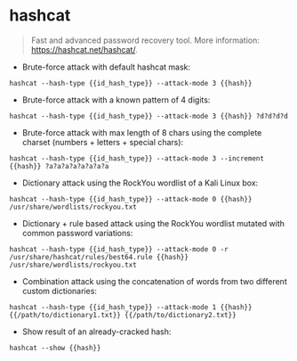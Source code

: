 # hashcat

> Fast and advanced password recovery tool.
> More information: <https://hashcat.net/hashcat/>.

- Brute-force attack with default hashcat mask:

`hashcat --hash-type {{id_hash_type}} --attack-mode 3 {{hash}}`

- Brute-force attack with a known pattern of 4 digits:

`hashcat --hash-type {{id_hash_type}} --attack-mode 3 {{hash}} ?d?d?d?d`

- Brute-force attack with max length of 8 chars using the complete charset (numbers + letters + special chars):

`hashcat --hash-type {{id_hash_type}} --attack-mode 3 --increment {{hash}} ?a?a?a?a?a?a?a?a`

- Dictionary attack using the RockYou wordlist of a Kali Linux box:

`hashcat --hash-type {{id_hash_type}} --attack-mode 0 {{hash}} /usr/share/wordlists/rockyou.txt`

- Dictionary + rule based attack using the RockYou wordlist mutated with common password variations:

`hashcat --hash-type {{id_hash_type}} --attack-mode 0 -r /usr/share/hashcat/rules/best64.rule {{hash}} /usr/share/wordlists/rockyou.txt`

- Combination attack using the concatenation of words from two different custom dictionaries:

`hashcat --hash-type {{id_hash_type}} --attack-mode 1 {{hash}} {{/path/to/dictionary1.txt}} {{/path/to/dictionary2.txt}}`

- Show result of an already-cracked hash:

`hashcat --show {{hash}}`
